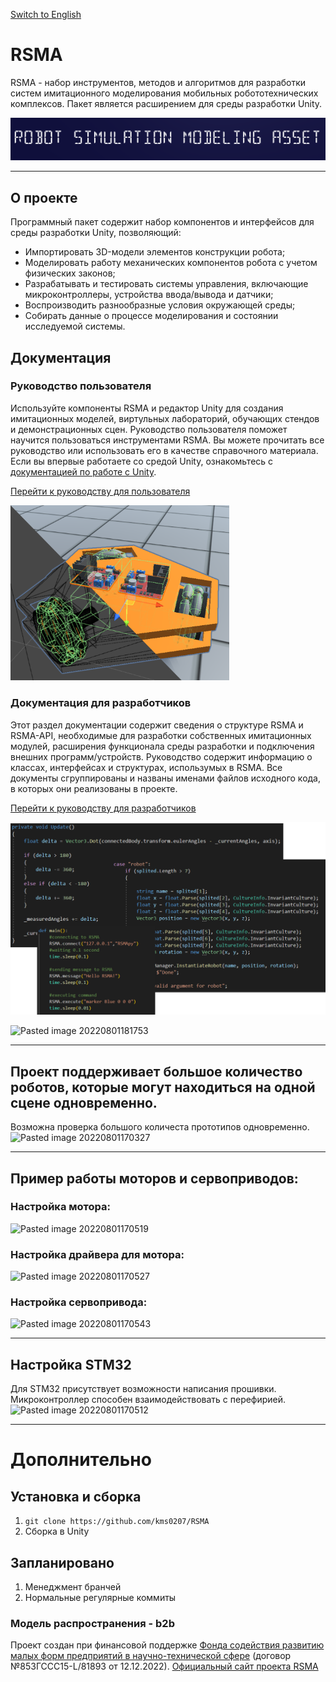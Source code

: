 [Switch to English](/README_EN.md)

# RSMA

RSMA - набор инструментов, методов и алгоритмов для разработки систем имитационного моделирования мобильных робототехнических комплексов.
Пакет является расширением для среды разработки Unity.

![Robot Simulation Modeling Asset](Images/Logo.png)

---

## О проекте

Программный пакет содержит набор компонентов и интерфейсов для среды разработки Unity, позволяющий:

- Импортировать 3D-модели элементов конструкции робота;
- Моделировать работу механических компонентов робота с учетом физических законов;
- Разрабатывать и тестировать системы управления, включающие микроконтроллеры, устройства ввода/вывода и датчики;
- Воспроизводить разнообразные условия окружающей среды;
- Собирать данные о процессе моделирования и состоянии исследуемой системы.

## Документация

### Руководство пользователя

Используйте компоненты RSMA и редактор Unity для создания имитационных моделей, виртульных лабораторий, обучающих стендов и демонстрационных сцен.
Руководство пользователя поможет научится пользоваться инструментами RSMA. Вы можете прочитать все руководство или использовать его в качестве справочного материала.
Если вы впервые работаете со средой Unity, ознакомьтесь с [документацией по работе с Unity](https://docs.unity3d.com/Manual/).

[Перейти к руководству для пользователя](/Manual/ru/Manual.md)

<img src="Images/Manual.png" alt="Manual" width="350" height="auto">

### Документация для разработчиков

Этот раздел документации содержит сведения о структуре RSMA и RSMA-API, необходимые для разработки собственных имитационных модулей, расширения функционала среды разработки и подключения внешних программ/устройств.
Руководство содержит информацию о классах, интерфейсах и структурах, использумых в RSMA. Все документы сгруппированы и названы именами файлов исходного кода, в которых они реализованы в проекте.

[Перейти к руководству для разработчиков](/ScriptingAPI/ru/ScriptingAPI.md)

<img src="Images/ScriptingAPI.png" alt="ScriptingAPI" width="600" height="auto">

![Pasted image 20220801181753](https://user-images.githubusercontent.com/38568309/182213480-f4eb57dd-babb-4224-81f2-ab8b121a3845.png)

---

## Проект поддерживает большое количество роботов, которые могут находиться на одной сцене одновременно.

Возможна проверка большого количеста прототипов одновременно.
![Pasted image 20220801170327](https://user-images.githubusercontent.com/38568309/182213517-3b6cf9f2-0112-4389-8756-ea6f70db1a6f.png)

---

## Пример работы моторов и сервоприводов:

### Настройка мотора:

![Pasted image 20220801170519](https://user-images.githubusercontent.com/38568309/182213563-7a36ee9b-d76c-4677-b3a4-57a863d1204c.png)

### Настройка драйвера для мотора:

![Pasted image 20220801170527](https://user-images.githubusercontent.com/38568309/182213581-8d10cf85-e1f6-4e61-aa6a-d3716c30fa66.png)

### Настройка сервопривода:

![Pasted image 20220801170543](https://user-images.githubusercontent.com/38568309/182213605-65552723-1f74-4a96-9283-7b15dc9dc889.png)

---

## Настройка STM32

Для STM32 присутствует возможности написания прошивки. Микроконтроллер способен взаимодействовать с перефирией.
![Pasted image 20220801170512](https://user-images.githubusercontent.com/38568309/182213641-fcf9cd6d-ec37-4363-8772-29894d1fc190.png)

---

# Дополнительно

## Установка и сборка

1. ``git clone https://github.com/kms0207/RSMA``
2. Сборка в Unity

## Запланировано

1. Менеджмент бранчей
2. Нормальные регулярные коммиты

### Модель распространения - b2b

Проект создан при финансовой поддержке [Фонда содействия развитию малых форм предприятий в научно-технической сфере](https://fasie.ru/) (договор №853ГССС15-L/81893 от 12.12.2022).
[Официальный сайт проекта RSMA](https://grimdark.ru/)

<!--Гифки, пространство должно быть занято тем, что в пункте описано, а не интерфейсом Unity-->

<!--Кратко про основные файлы расписать-->
